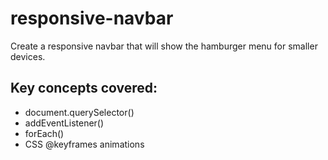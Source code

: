 # responsive-navbar

Create a responsive navbar that will show the hamburger menu for smaller devices.

## Key concepts covered:

* document.querySelector()
* addEventListener()
* forEach()
* CSS @keyframes animations